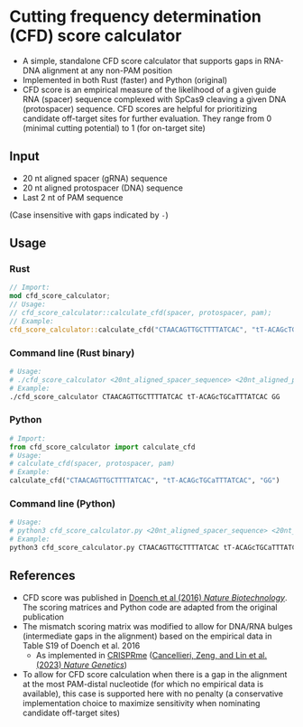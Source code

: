# Cutting frequency determination (CFD) score calculator
- A simple, standalone CFD score calculator that supports gaps in RNA-DNA alignment at any non-PAM position
- Implemented in both Rust (faster) and Python (original)
- CFD score is an empirical measure of the likelihood of a given guide RNA (spacer) sequence complexed with SpCas9 cleaving a given DNA (protospacer) sequence. CFD scores are helpful for prioritizing candidate off-target sites for further evaluation. They range from 0 (minimal cutting potential) to 1 (for on-target site)

## Input
- 20 nt aligned spacer (gRNA) sequence
- 20 nt aligned protospacer (DNA) sequence
- Last 2 nt of PAM sequence

(Case insensitive with gaps indicated by `-`)

## Usage
### Rust
```rust
// Import:
mod cfd_score_calculator;
// Usage:
// cfd_score_calculator::calculate_cfd(spacer, protospacer, pam);
// Example:
cfd_score_calculator::calculate_cfd("CTAACAGTTGCTTTTATCAC", "tT-ACAGcTGCaTTTATCAC", "GG");
```
### Command line (Rust binary)
```bash
# Usage:
# ./cfd_score_calculator <20nt_aligned_spacer_sequence> <20nt_aligned_protospacer_sequence> <last_2nt_of_PAM>
# Example:
./cfd_score_calculator CTAACAGTTGCTTTTATCAC tT-ACAGcTGCaTTTATCAC GG
```

### Python
```python
# Import:
from cfd_score_calculator import calculate_cfd
# Usage:
# calculate_cfd(spacer, protospacer, pam)
# Example:
calculate_cfd("CTAACAGTTGCTTTTATCAC", "tT-ACAGcTGCaTTTATCAC", "GG")
```
### Command line (Python)
```bash
# Usage:
# python3 cfd_score_calculator.py <20nt_aligned_spacer_sequence> <20nt_aligned_protospacer_sequence> <last_2nt_of_PAM>
# Example:
python3 cfd_score_calculator.py CTAACAGTTGCTTTTATCAC tT-ACAGcTGCaTTTATCAC GG
```

## References
- CFD score was published in [Doench et al (2016) *Nature Biotechnology*](https://doi.org/10.1038/nbt.3437). The scoring matrices and Python code are adapted from the original publication
- The mismatch scoring matrix was modified to allow for DNA/RNA bulges (intermediate gaps in the alignment) based on the empirical data in Table S19 of Doench et al. 2016
    - As implemented in [CRISPRme](https://github.com/pinellolab/CRISPRme/blob/main/PostProcess/mismatch_score.pkl) ([Cancellieri, Zeng, and Lin et al. (2023) *Nature Genetics*](https://doi.org/10.1038/s41588-022-01257-y))
- To allow for CFD score calculation when there is a gap in the alignment at the most PAM-distal nucleotide (for which no empirical data is available), this case is supported here with no penalty (a conservative implementation choice to maximize sensitivity when nominating candidate off-target sites)